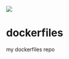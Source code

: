 ![](https://visitor-badge.glitch.me/badge?page_id=Yoas1.dockerfiles)
# dockerfiles
my dockerfiles repo
